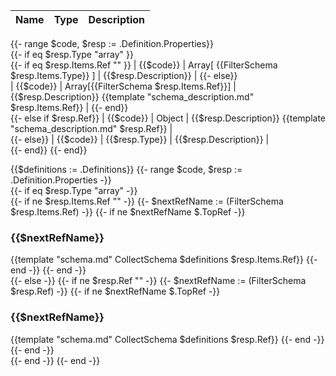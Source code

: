 
| Name | Type | Description | 
| ---- | ---- | ----------- |  
{{- range $code, $resp := .Definition.Properties}}  
    {{- if eq $resp.Type  "array" }}   
        {{- if eq $resp.Items.Ref  "" }} 
| {{$code}} | Array[ {{FilterSchema $resp.Items.Type}} ] | {{$resp.Description}} | 
        {{- else}}  
| {{$code}} | Array[{{FilterSchema $resp.Items.Ref}}] | {{$resp.Description}} {{template "schema_description.md" $resp.Items.Ref}} | 
        {{- end}}  
    {{- else if $resp.Ref}}
| {{$code}} | Object | {{$resp.Description}} {{template "schema_description.md" $resp.Ref}}  |  
    {{- else}} 
| {{$code}} | {{$resp.Type}} | {{$resp.Description}} |  
    {{- end}} 
{{- end}}


{{$definitions := .Definitions}}
{{- range $code, $resp := .Definition.Properties -}}  
    {{- if eq $resp.Type  "array" -}}   
        {{- if ne $resp.Items.Ref  "" -}}
            {{- $nextRefName := (FilterSchema $resp.Items.Ref) -}}
            {{- if ne $nextRefName $.TopRef -}}
### {{$nextRefName}}
{{template "schema.md" CollectSchema $definitions  $resp.Items.Ref}}
            {{- end -}}
        {{- end -}}  
    {{- else -}}
        {{- if ne $resp.Ref  ""  -}}
            {{- $nextRefName := (FilterSchema $resp.Ref) -}}
            {{- if ne $nextRefName $.TopRef -}}
### {{$nextRefName}}
{{template "schema.md" CollectSchema $definitions  $resp.Ref}}
            {{- end -}}
        {{- end -}}  
    {{- end -}} 
 {{- end -}}

 
 

